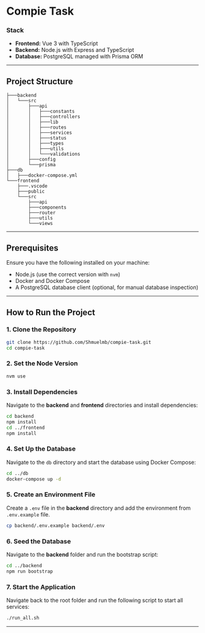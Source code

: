 # Compie Task

### Stack

- **Frontend:** Vue 3 with TypeScript
- **Backend:** Node.js with Express and TypeScript
- **Database:** PostgreSQL managed with Prisma ORM

---

## Project Structure

```
├───backend
│   └───src
│       ├───api
│       │   ├───constants
│       │   ├───controllers
│       │   ├───lib
│       │   ├───routes
│       │   ├───services
│       │   ├───status
│       │   ├───types
│       │   ├───utils
│       │   └───validations
│       ├───config
│       └───prisma
├───db
│   ├───docker-compose.yml
└───frontend
    ├───.vscode
    ├───public
    └───src
        ├───api
        ├───components
        ├───router
        ├───utils
        └───views
```

---

## Prerequisites

Ensure you have the following installed on your machine:

- Node.js (use the correct version with `nvm`)
- Docker and Docker Compose
- A PostgreSQL database client (optional, for manual database inspection)

---

## How to Run the Project

### 1. Clone the Repository

```bash
git clone https://github.com/Shmuelmb/compie-task.git
cd compie-task
```

### 2. Set the Node Version

```bash
nvm use
```

### 3. Install Dependencies

Navigate to the **backend** and **frontend** directories and install dependencies:

```bash
cd backend
npm install
cd ../frontend
npm install
```

### 4. Set Up the Database

Navigate to the `db` directory and start the database using Docker Compose:

```bash
cd ../db
docker-compose up -d
```

### 5. Create an Environment File

Create a `.env` file in the **backend** directory and add the environment from `.env.example` file.

```bash
cp backend/.env.example backend/.env
```

### 6. Seed the Database

Navigate to the **backend** folder and run the bootstrap script:

```bash
cd ../backend
npm run bootstrap
```

### 7. Start the Application

Navigate back to the root folder and run the following script to start all services:

```bash
./run_all.sh
```

---
